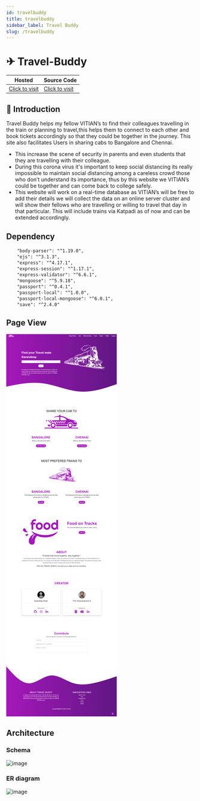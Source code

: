 ```yaml
---
id: travelbuddy
title: travelbuddy
sidebar_label: Travel Buddy
slug: /travelbuddy
---
```


# ✈ Travel-Buddy

| Hosted | Source Code |
| ------ | ----------- |
| [Click to visit](https://travelbuddyvit.herokuapp.com/) | [Click to visit](https://github.com/kdsinghcoder/Travel-Buddy/) |

## 👋 Introduction

Travel Buddy helps my fellow VITIAN’s to find their colleagues travelling in the train or planning to travel,this helps them to connect to each other and book tickets accordingly so that they could be together in the journey. This site also facilitates Users in sharing cabs to Bangalore and Chennai.

- This increase the scene of security in parents and even students that they are travelling with their colleague.
- During this corona virus it's important to keep social distancing its really impossible to maintain social distancing among a careless crowd those who don’t understand its         importance, thus by this website we VITIAN’s could be together and can come back to college safely.
- This website will work on a real-time database as VITIAN’s will be free to add their details we will collect the data on an online server cluster and will show their fellows who   are travelling or willing to travel that day in that particular. This will include trains via Katpadi as of now and can be extended accordingly.

## Dependency
```
    "body-parser": "^1.19.0",
    "ejs": "^3.1.3",
    "express": "^4.17.1",
    "express-session": "^1.17.1",
    "express-validator": "^6.6.1",
    "mongoose": "^5.9.18",
    "passport": "^0.4.1",
    "passport-local": "^1.0.0",
    "passport-local-mongoose": "^6.0.1",
    "save": "^2.4.0"
```

## Page View
![image](../../static/img/travelbuddy.png)

## Architecture

### Schema 
![image](https://user-images.githubusercontent.com/50829119/123991893-bc510b00-d9e8-11eb-9759-25476df7c764.png)

### ER diagram
![image](https://user-images.githubusercontent.com/50829119/123992174-00441000-d9e9-11eb-9ccb-880506cc57c3.png)
